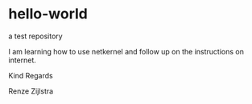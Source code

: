 # hello-world
a test repository

I am learning how to use netkernel and follow up on the instructions on internet.

Kind Regards

Renze Zijlstra
